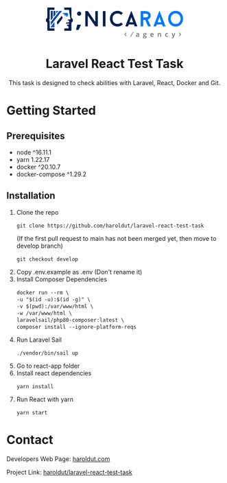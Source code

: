 <p align="center">
  <a href="http://www.nicarao.agency">
    <img src="images/Nicarao-Agency-Horizontal-Logo-Full-Color.png" width="320" height="72">
  </a>

  <h1 align="center">Laravel React Test Task</h1>

  <p align="center">
    This task is designed to check abilities with Laravel, React, Docker and Git.
  </p>
</p>

# Getting Started

## Prerequisites

-   node ^16.11.1
-   yarn 1.22.17
-   docker ^20.10.7
-   docker-compose ^1.29.2

## Installation

1. Clone the repo
    ```
    git clone https://github.com/haroldut/laravel-react-test-task
    ```
   (If the first pull request to main has not been merged yet, then move to develop branch)
    ```
    git checkout develop
    ```
2. Copy .env.example as .env (Don't rename it)
3. Install Composer Dependencies
    ```
    docker run --rm \
    -u "$(id -u):$(id -g)" \
    -v $(pwd):/var/www/html \
    -w /var/www/html \
    laravelsail/php80-composer:latest \
    composer install --ignore-platform-reqs
    ```
4. Run Laravel Sail
    ```
    ./vendor/bin/sail up
    ```
5. Go to react-app folder
6. Install react dependencies
    ```
    yarn install
    ```
7. Run React with yarn
    ```
   yarn start
    ```

<!-- CONTACT -->

# Contact

Developers Web Page: [haroldut.com](https://www.haroldut.com)

Project Link: [haroldut/laravel-react-test-task](https://github.com/haroldut/laravel-react-test-task)
